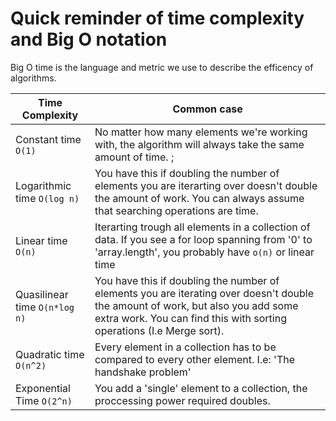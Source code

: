 

# Quick reminder of time complexity and Big O notation

Big O time is the language and metric we use to describe the efficency of algorithms. 

| Time Complexity  | Common case  |
|-------|-------|
|  Constant time `O(1)` |  No matter how many elements we're working with, the algorithm will always take the same amount of time. ;  |
|  Logarithmic time `O(log n)`  |  You have this if doubling the number of elements you are iterarting over doesn't double the amount of work. You can always assume that searching operations are  time.   |
|  Linear time `O(n)` |  Iterarting trough all elements in a collection of data. If you see a for loop spanning from '0' to 'array.length', you probably have `o(n)` or linear time    |
|  Quasilinear time `O(n*log n)`  | You have this if doubling the number of elements you are iterating over doesn't double the amount of work, but also you add some extra work. You can find this with sorting operations (I.e Merge sort).  
|  Quadratic time `O(n^2)`  |  Every element in a collection has to be compared to every other element. I.e: 'The handshake problem'
| Exponential Time `O(2^n)`| You add a 'single' element to a collection, the proccessing power required doubles. 
